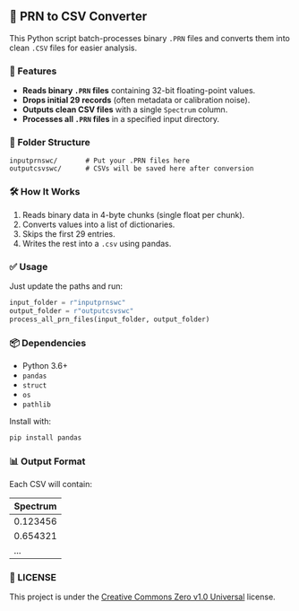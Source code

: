 ## 🔄 PRN to CSV Converter
This Python script batch-processes binary `.PRN` files and converts them into clean `.CSV` files for easier analysis.

### 🚀 Features

* **Reads binary `.PRN` files** containing 32-bit floating-point values.
* **Drops initial 29 records** (often metadata or calibration noise).
* **Outputs clean CSV files** with a single `Spectrum` column.
* **Processes all `.PRN` files** in a specified input directory.

### 📁 Folder Structure

```
inputprnswc/       # Put your .PRN files here  
outputcsvswc/      # CSVs will be saved here after conversion
```

### 🛠️ How It Works

1. Reads binary data in 4-byte chunks (single float per chunk).
2. Converts values into a list of dictionaries.
3. Skips the first 29 entries.
4. Writes the rest into a `.csv` using pandas.

### ✅ Usage

Just update the paths and run:

```python
input_folder = r"inputprnswc"
output_folder = r"outputcsvswc"
process_all_prn_files(input_folder, output_folder)
```

### 📦 Dependencies

* Python 3.6+
* `pandas`
* `struct`
* `os`
* `pathlib`

Install with:

```cmd
pip install pandas
```

### 📊 Output Format

Each CSV will contain:

| Spectrum |
| -------- |
| 0.123456 |
| 0.654321 |
| ...      |

### 🪪 LICENSE
This project is under the [Creative Commons Zero v1.0 Universal](LICENSE) license.

